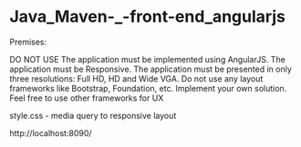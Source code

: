# Java_Maven-_-front-end_angularjs

Premises:

DO NOT USE <table>
The application must be implemented using AngularJS.
The application must be Responsive.
The application must be presented in only three resolutions: Full HD, HD and Wide VGA.
Do not use any layout frameworks like Bootstrap, Foundation, etc. Implement your own solution. Feel free to use other frameworks for UX

style.css - media query to responsive layout 

http://localhost:8090/
